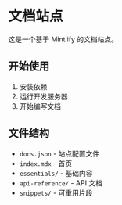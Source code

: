 # 文档站点

这是一个基于 Mintlify 的文档站点。

## 开始使用

1. 安装依赖
2. 运行开发服务器
3. 开始编写文档

## 文件结构

- `docs.json` - 站点配置文件
- `index.mdx` - 首页
- `essentials/` - 基础内容
- `api-reference/` - API 文档
- `snippets/` - 可重用片段
